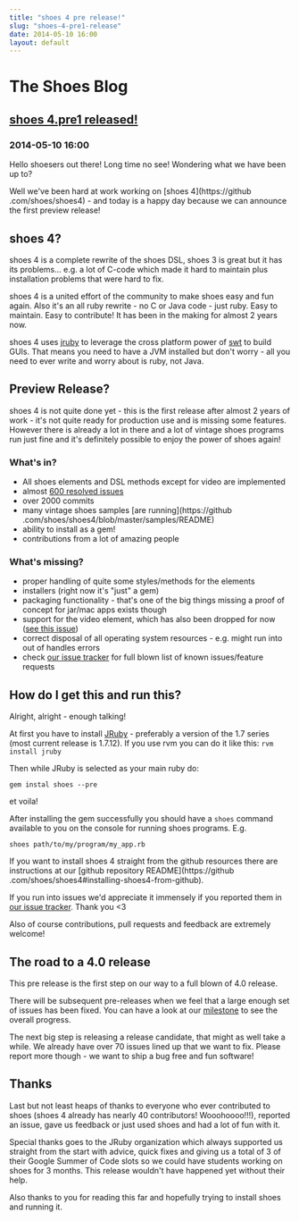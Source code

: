 ```yaml
---
title: "shoes 4 pre release!"
slug: "shoes-4-pre1-release"
date: 2014-05-10 16:00
layout: default
---
```


<div class='hero-unit'>
  <h1>The Shoes Blog</h1>
</div>
<h2><a href="{{ post.url }}">shoes 4.pre1 released!</a></h2>
<h3>2014-05-10 16:00</h3>

Hello shoesers out there! Long time no see! Wondering what we have been up to?

Well we've been hard at work working on [shoes 4](https://github
.com/shoes/shoes4) - and today is a happy day because we can announce the
first preview release!

## shoes 4?

shoes 4 is a complete rewrite of the shoes DSL, shoes 3 is great but it has its
 problems... e.g. a lot of C-code which made it hard to maintain plus
 installation problems that were hard to fix.

shoes 4 is a united effort of the community to make shoes easy and fun again.
Also it's an all ruby rewrite - no C or Java code - just ruby. Easy to
maintain. Easy to contribute! It has been in the making for almost 2 years now.

shoes 4 uses [jruby](http://jruby.org/) to leverage the cross platform power of
[swt](http://www.eclipse.org/swt/) to build GUIs. That means you need to have a
JVM installed but don't worry - all you need to ever write and worry about
is ruby, not Java.

## Preview Release?

shoes 4 is not quite done yet - this is the first release after almost 2 years
 of work - it's not quite ready for production use and is missing some
 features. However there is already a lot in there and a lot of vintage shoes
  programs run just fine and it's definitely possible to enjoy the power of
  shoes again!

### What's in?

* All shoes elements and DSL methods except for video are implemented
* almost [600 resolved issues](https://github.com/shoes/shoes4/issues?state=closed)
* over 2000 commits
* many vintage shoes samples [are running](https://github
.com/shoes/shoes4/blob/master/samples/README)
* ability to install as a gem!
* contributions from a lot of amazing people

### What's missing?

* proper handling of quite some styles/methods for the elements
* installers (right now it's "just" a gem)
* packaging functionality - that's one of the big things missing a proof of
concept for jar/mac apps exists though
* support for the video element, which has also been dropped for now ([see this issue](https://github.com/shoes/shoes4/issues/113))
* correct disposal of all operating system resources - e.g. might run into
out of handles errors
* check [our issue tracker](https://github.com/shoes/shoes4/issues) for full
blown list of known issues/feature requests

## How do I get this and run this?

Alright, alright - enough talking!

At first you have to install [JRuby](http://jruby.org/) - preferably a
version of the 1.7 series (most current release is 1.7.12). If you use rvm
you can do it like this: `rvm install jruby`

Then while JRuby is selected as your main ruby do:

    gem instal shoes --pre

et voila!

After installing the gem successfully you should have a `shoes` command
available to you on the console for running shoes programs. E.g.

    shoes path/to/my/program/my_app.rb

If you want to install shoes 4 straight from the github resources there are
instructions at our [github repository README](https://github
.com/shoes/shoes4#installing-shoes4-from-github).

If you run into issues we'd appreciate it immensely if you reported them in
[our issue tracker](https://github.com/shoes/shoes4/issues). Thank you <3

Also of course contributions, pull requests and feedback are extremely welcome!

## The road to a 4.0 release

This pre release is the first step on our way to a full blown of 4.0
release.

There will be subsequent pre-releases when we feel that a large enough set of
issues has been fixed. You can have a look at our [milestone](https://github.com/shoes/shoes4/issues/milestones) to see the overall progress.

The next big step is releasing a release candidate, that might as well take a
 while. We already have over 70 issues lined up that we want to fix. Please
 report more though - we want to ship a bug free and fun software!

## Thanks

Last but not least heaps of thanks to everyone who ever contributed to shoes
(shoes 4 already has nearly 40 contributors! Wooohoooo!!!), reported an issue,
gave us feedback or just used shoes and had a lot of fun with it.

Special thanks goes to the JRuby organization which always supported us
straight from the start with advice, quick fixes and giving us a total of 3
of their Google Summer of Code slots so we could have students working on
shoes for 3 months. This release wouldn't have happened yet without their help.

 Also thanks to you for reading this far and hopefully trying to install
 shoes and running it.